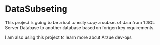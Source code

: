 # DataSubseting
This project is going to be a tool to esily copy a subset of data from 1 SQL Server Database to another database based on forigen key requirements.

I am also using this project to learn more about Arzue dev-ops